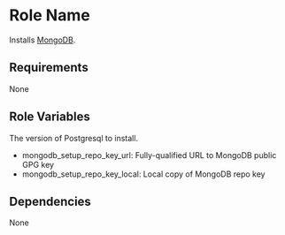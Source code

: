 Role Name
=========

Installs [MongoDB](https://www.mongodb.com/docs/manual/tutorial/install-mongodb-on-ubuntu/).

Requirements
------------

None

Role Variables
--------------

The version of Postgresql to install.

- mongodb_setup_repo_key_url: Fully-qualified URL to MongoDB public GPG key
- mongodb_setup_repo_key_local: Local copy of MongoDB repo key

Dependencies
------------

None
